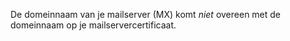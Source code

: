 De domeinnaam van je mailserver (MX) komt *niet* overeen met de domeinnaam op je mailservercertificaat.
